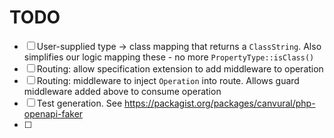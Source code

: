 # TODO

* [ ] User-supplied type -> class mapping that returns a `ClassString`. Also simplifies our logic mapping these - no more `PropertyType::isClass()`
* [ ] Routing: allow specification extension to add middleware to operation
* [ ] Routing: middleware to inject `Operation` into route. Allows guard middleware added above to consume operation
* [ ] Test generation. See https://packagist.org/packages/canvural/php-openapi-faker
* [ ]